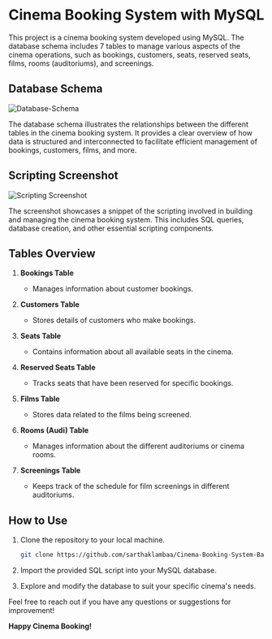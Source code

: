 # Cinema Booking System with MySQL

This project is a cinema booking system developed using MySQL. The database schema includes 7 tables to manage various aspects of the cinema operations, such as bookings, customers, seats, reserved seats, films, rooms (auditoriums), and screenings.

## Database Schema

![Database-Schema](https://github.com/sarthaklambaa/Cinema-Booking-System-Backend/assets/66734387/c51aae45-15fe-4c5d-a757-ecbc035e38f5)

The database schema illustrates the relationships between the different tables in the cinema booking system. It provides a clear overview of how data is structured and interconnected to facilitate efficient management of bookings, customers, films, and more.

## Scripting Screenshot

![Scripting Screenshot](https://github.com/sarthaklambaa/Cinema-Booking-System-Backend/assets/66734387/65c0a134-e9c0-40c4-a6fc-4e35d67853c7)

The screenshot showcases a snippet of the scripting involved in building and managing the cinema booking system. This includes SQL queries, database creation, and other essential scripting components.

## Tables Overview

1. **Bookings Table**
   - Manages information about customer bookings.

2. **Customers Table**
   - Stores details of customers who make bookings.

3. **Seats Table**
   - Contains information about all available seats in the cinema.

4. **Reserved Seats Table**
   - Tracks seats that have been reserved for specific bookings.

5. **Films Table**
   - Stores data related to the films being screened.

6. **Rooms (Audi) Table**
   - Manages information about the different auditoriums or cinema rooms.

7. **Screenings Table**
   - Keeps track of the schedule for film screenings in different auditoriums.

## How to Use

1. Clone the repository to your local machine.
   ```bash
   git clone https://github.com/sarthaklambaa/Cinema-Booking-System-Backend.git
   ```

2. Import the provided SQL script into your MySQL database.

3. Explore and modify the database to suit your specific cinema's needs.

Feel free to reach out if you have any questions or suggestions for improvement!

**Happy Cinema Booking!**
